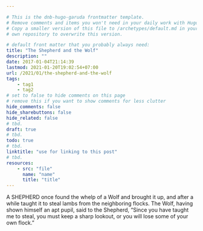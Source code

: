 ```yaml
---

# This is the dnb-hugo-garuda frontmatter template. 
# Remove comments and items you won't need in your daily work with Hugo.
# Copy a smaller version of this file to /archetypes/default.md in your
# own repository to overwrite this version.

# default front matter that you probably always need:
title: "The Shepherd and the Wolf"
description: ""
date: 2017-01-04T21:14:39
lastmod: 2021-01-20T19:02:54+07:00
url: /2021/01/the-shepherd-and-the-wolf
tags:
    - tag1
    - tag2
# set to false to hide comments on this page
# remove this if you want to show comments for less clutter
hide_comments: false
hide_sharebuttons: false
hide_related: false
# tbd.
draft: true
# tbd.
todo: true
# tbd.
linktitle: "use for linking to this post"
# tbd.
resources:
    - src: "file"
      name: "name"
      title: "title"
---
```

A SHEPHERD once found the whelp of a Wolf and brought it up, and after a while taught it to steal lambs from the neighboring flocks. The Wolf, having shown himself an apt pupil, said to the Shepherd, “Since you have taught me to steal, you must keep a sharp lookout, or you will lose some of your own flock.”
 
